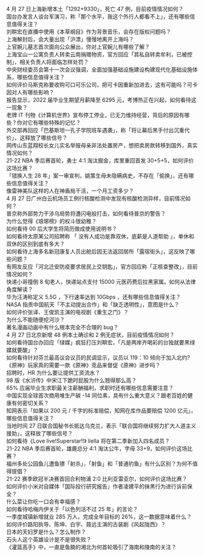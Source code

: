4 月 27 日上海新增本土「1292+9330」，死亡 47 例，目前疫情情况如何？  
国台办发言人谈台军演习，称「那个水平，我这个外行人都看不上」，还有哪些信息值得关注？  
刘畊宏在直播中使用《本草纲目》作为背景音乐，会存在版权问题吗？  
上海解封后，会大量出现「沪漂」慢慢地离开上海吗？  
上官婉儿墓志首次面向公众展出，你对上官婉儿有哪些了解？  
上海宝山一公寓负责人转卖云南捐赠物资，官方回应「其私自转卖牟利，已被控制」，相关负责人将面临怎样处罚？  
中央财经委员会第十一次会议强调，全面加强基础设施建设构建现代化基础设施体系，哪些信息值得关注？  
如何评价马斯克称要收购可口可乐公司，把可卡因重新加进去，这有可能吗？可卡因对人有哪些影响？  
报告显示，2022 届毕业生期望月薪降至 6295 元，考博热正在兴起，如何看待这一现象？  
老牌 IT 刊物《计算机世界》宣布停工停业，已无力维持经营，背后的原因有哪些？你对它有哪些特殊的记忆？  
外交部再回应「巴基斯坦一孔子学院班车遇袭」，称「将让幕后黑手付出沉重代价」，这释放了哪些信号？  
网传山东蓝翔校长女儿实名举报母亲非法处置房产，想把卖房款转移到国外，真实情况如何？  
21-22 NBA 季后赛首轮，勇士 4:1 淘汰掘金，库里重回首发 30+5+5，如何评价这场比赛？  
「错换人生 28 年」案一审宣判，姚策生母未隐瞒病史，不存在「偷换」，还有哪些信息值得关注？  
像雷神美队这样的人在神盾局干活，一个月工资多少？  
4 月 27 日广州白云机场员工例行核酸检测中发现有核酸检测异样，目前情况如何？  
普京称外部势力干涉乌局势将遭闪电般打击，如何看待普京的警告？  
为什么觉得《琅琊榜》的权斗很幼稚？  
如何看待 00 后大学生将简历做成使用说明书？  
如何看待太原某公司招聘称 「 没有人成功是靠双休，底薪是人道帮助 」，单休和双休的区别到底有多大？  
如何看待上海多名新冠康复人员出舱后因无法返回居所「露宿街头」，这反映了哪些问题？  
有网友反应「河北迁安防疫要求居民上交钥匙」，官方回应称「正核查整改」，目前情况如何？  
快递小哥撞倒 8 旬老人，快递站点支付 15000 元医药费后拉黑家属。如何从法律角度解读？  
华为汪涛称定义 5.5G ，下行速率达到 10Gbps ，还有哪些信息值得关注？  
NASA 指责中国航天「不主动提出合作」和「缺乏透明性」，意图是什么？  
如何评价张译、王俊凯主演的电视剧《重生之门》？  
为什么不能随便挖河沙？  
著名漫画动画中有什么根本完全不合理的 bug？  
4 月 27 日北京新增 48 例本土确诊和 2 例无症状，目前疫情情况如何？  
如何看待国台办回应「绿媒」疯狂打压刘畊宏，「凡是两岸齐喝彩的台独就要黑绿媒就要酸」？  
如何看待针对芬兰最高议会议员的民调显示，议员以 119：10 倾向于加入北约?  
《原神》玩家真的需要一款《原神》竞品来督促《原神》进步吗？  
招聘时，HR 为什么要让提供工资流水？  
98 版《水浒传》中宋江下跪时屁股为什么翘得那么高？  
65% 应届毕业生求职最关注薪酬福利，求职时还有哪些信息需要注意？  
中国实现全球首次商用堆生产碳 -14 同位素，具有什么重大意义？跟老百姓的健康有何密切关系？  
知网表示「如果以 200 元 / 千字的标准赔偿，知网在库作品要赔偿 1200 亿元」，哪些信息值得关注？  
当地时间 27 日联合国秘书长抵达乌克兰，表示「联合国将继续努力扩大人道主义援助」，这释放了哪些信号？  
如何看待《Love live!Superstar!!》 liella 将在第二季新加入四名成员？  
21-22 NBA 季后赛首轮，雄鹿总分 4:1 淘汰公牛，字母 33+9，如何评价这场比赛？  
福州多处公园鱼儿遭鱼镖「射杀」，「射鱼」和「普通钓鱼」有什么区别？为何不值得提倡？  
21-22 赛季欧冠半决赛首回合利物浦 2:0 比利亚雷亚尔，如何评价这场比赛？  
如何评价小米对自媒体「国际投行研究报告」作者凌建平的抹黑行为进行诉前保全？  
什么菜让你吃一口会有幸福感？  
如何看待哈梅内伊关于「以色列活不过 25 年」的言论？  
一季度城镇新增就业 285 万人，完成全年目标的 26%，这一数据意味着什么？  
如何评价路阳执导、陈坤、白宇、聂远主演的古装剧《风起陇西》？  
日本的天妇罗是什么？怎么制作？  
石头人这个英雄设计是不是很失败？  
《灌篮高手》中，一直是鱼腩的湘北为何首轮吸引了海南和陵南的关注？  
